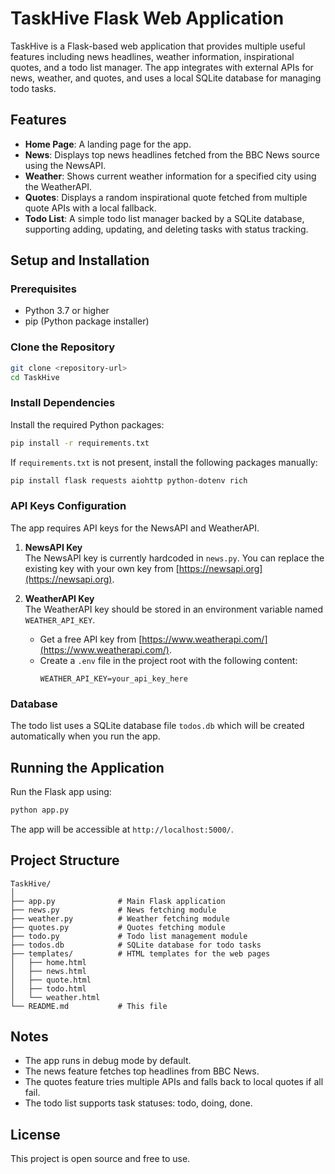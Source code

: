 # TaskHive Flask Web Application

TaskHive is a Flask-based web application that provides multiple useful features including news headlines, weather information, inspirational quotes, and a todo list manager. The app integrates with external APIs for news, weather, and quotes, and uses a local SQLite database for managing todo tasks.

## Features

- **Home Page**: A landing page for the app.
- **News**: Displays top news headlines fetched from the BBC News source using the NewsAPI.
- **Weather**: Shows current weather information for a specified city using the WeatherAPI.
- **Quotes**: Displays a random inspirational quote fetched from multiple quote APIs with a local fallback.
- **Todo List**: A simple todo list manager backed by a SQLite database, supporting adding, updating, and deleting tasks with status tracking.

## Setup and Installation

### Prerequisites

- Python 3.7 or higher
- pip (Python package installer)

### Clone the Repository

```bash
git clone <repository-url>
cd TaskHive
```

### Install Dependencies

Install the required Python packages:

```bash
pip install -r requirements.txt
```

If `requirements.txt` is not present, install the following packages manually:

```bash
pip install flask requests aiohttp python-dotenv rich
```

### API Keys Configuration

The app requires API keys for the NewsAPI and WeatherAPI.

1. **NewsAPI Key**  
   The NewsAPI key is currently hardcoded in `news.py`. You can replace the existing key with your own key from [https://newsapi.org](https://newsapi.org).

2. **WeatherAPI Key**  
   The WeatherAPI key should be stored in an environment variable named `WEATHER_API_KEY`.  
   - Get a free API key from [https://www.weatherapi.com/](https://www.weatherapi.com/).  
   - Create a `.env` file in the project root with the following content:  
     ```
     WEATHER_API_KEY=your_api_key_here
     ```

### Database

The todo list uses a SQLite database file `todos.db` which will be created automatically when you run the app.

## Running the Application

Run the Flask app using:

```bash
python app.py
```

The app will be accessible at `http://localhost:5000/`.

## Project Structure

```
TaskHive/
│
├── app.py              # Main Flask application
├── news.py             # News fetching module
├── weather.py          # Weather fetching module
├── quotes.py           # Quotes fetching module
├── todo.py             # Todo list management module
├── todos.db            # SQLite database for todo tasks
├── templates/          # HTML templates for the web pages
│   ├── home.html
│   ├── news.html
│   ├── quote.html
│   ├── todo.html
│   └── weather.html
└── README.md           # This file
```

## Notes

- The app runs in debug mode by default.
- The news feature fetches top headlines from BBC News.
- The quotes feature tries multiple APIs and falls back to local quotes if all fail.
- The todo list supports task statuses: todo, doing, done.

## License

This project is open source and free to use.

